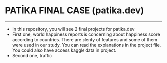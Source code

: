 # PATİKA FINAL CASE (patika.dev)
---
* In this repository, you will see 2 final projects for patika.dev
* First one, world happiness reports is concerning about happiness score according to countries. There are plenty of features and some of them were used in our study. You can read the explanations in the project file. You could also have access kaggle data in project. 
* Second one, traffic 
